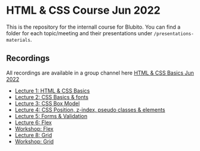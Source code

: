 # HTML & CSS Course Jun 2022

This is the repository for the internall course for Blubito. You can find a folder for each topic/meeting and their presentations under `/presentations-materials`.

## Recordings

All recordings are available in a group channel here [HTML & CSS Basics Jun 2022](https://web.microsoftstream.com/channel/8d2ca42b-0b0b-4fc4-ac10-9cf2f44575be)

- [Lecture 1: HTML & CSS Basics](https://blubitoag.sharepoint.com/:v:/s/FrontendGuild/EebLUJMPWkRcvaAWS9aDqfAB8qXNWNZ1qsps3_Hc_AMUmQ?e=uILjgf)
- [Lecture 2: CSS Basics & fonts](https://blubitoag.sharepoint.com/:v:/s/FrontendGuild/EbawURiCP8RQft0O3tzRHiABRTQ-tcf5mLSuE7nKnni17g?e=cPG1eK)
- [Lecture 3: CSS Box Model](https://blubitoag.sharepoint.com/:v:/s/FrontendGuild/EdjPrSnexRlVwchSf8Jn-YABoOiWoRRy08kOTpA7JuG45Q?e=oR91NJ)
- [Lecture 4: CSS Position, z-index, pseudo classes & elements](https://blubitoag.sharepoint.com/:v:/s/FrontendGuild/EQ42iW8pMbteSo7cFP7afSMB86ehEl5ASGVAgMCSbCT-yQ?e=XS0Uct)
- [Lecture 5: Forms & Validation](https://blubitoag.sharepoint.com/:v:/s/FrontendGuild/EUyDmqeD-P5QGdzTjbz8SaIBg9qMVHu0_B3arzmRKOHTpA?e=Vg2XKb)
- [Lecture 6: Flex](https://blubitoag.sharepoint.com/:v:/s/FrontendGuild/EYFAVfpleiFe4uqL80phsXQBfwy_lVs_GijvY1ikW1QvDQ?e=vxCGsL)
- [Workshop: Flex](https://blubitoag.sharepoint.com/:v:/s/FrontendGuild/ETvm5JHTihFT32Wq96TimEoB8bjw1KTPDBeEb9HNMtsuAg?e=YdxdfP)
- [Lecture 8: Grid](https://blubitoag.sharepoint.com/:v:/s/FrontendGuild/EQCpCcPLcJJb05Y8PL0m7vcBRCUb_4D1k2l7MPPSDl5xMQ?e=iUTOFk)
- [Workshop: Grid](https://blubitoag.sharepoint.com/:v:/s/FrontendGuild/EXZbzpZFwN9W2Hz6Zp6nspgBisKvgUTSpyRQIa849WQh7Q?e=uUcrLO)
